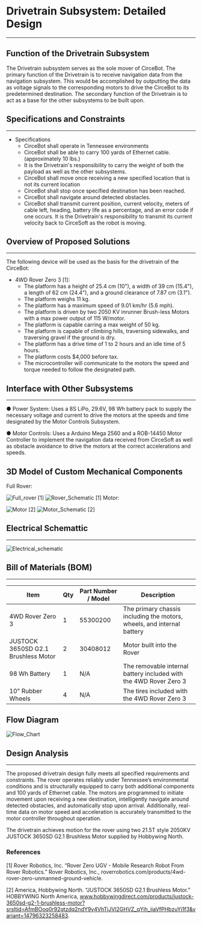 #  Drivetrain Subsystem: Detailed Design

---

## Function of the Drivetrain Subsystem

  The Drivetrain subsystem serves as the sole mover of CirceBot. The primary function of the Drivetrain is to receive navigation data from the navigation subsystem. This would be accomplished by outputting the data as voltage signals to the corresponding motors to drive the CirceBot to its predetermined destination. The secondary function of the Drivetrain is to act as a base for the other subsystems to be built upon.

## Specifications and Constraints

---
- Specifications
  - CirceBot shall operate in Tennessee environments
  - CirceBot shall be able to carry 100 yards of Ethernet cable. (approximately 10 lbs.)
  - It is the Drivetrain's responsibility to carry the weight of both the payload as well as the other subsystems.
  - CirceBot shall move once receiving a new specified location that is not its current location
  - CirceBot shall stop once specified destination has been reached.
  - CirceBot shall navigate around detected obstacles.
  - CirceBot shall transmit current position, current velocity, meters of cable left, heading, battery life as a percentage, and an error code if one occurs. It is the Drivetrain's responsibility to transmit its current velocity back to CirceSoft as the robot is moving.
## Overview of Proposed Solutions

---
The following device will be used as the basis for the drivetrain of the CirceBot:
- 4WD Rover Zero 3 [1]:
  - The platform has a height of 25.4 cm (10"), a width of 39 cm (15.4"), a length of 62 cm (24.4"), and a ground clearance of 7.87 cm (3.1").
  - The platform weighs 11 kg.
  - The platform has a maximum speed of 9.01 km/hr (5.6 mph).
  - The platform is driven by two 2050 KV inrunner Brush-less Motors with a max power output of 115 W/motor.
  - The platform is capable carring a max weight of 50 kg.
  - The platform is capable of climbing hills, traversing sidewalks, and traversing gravel if the ground is dry.
  - The platform has a drive time of 1 to 2 hours and an idle time of 5 hours.
  - The platform costs $4,000 before tax.
  - The microcontroller will communicate to the motors the speed and torque needed to follow the designated path.
## Interface with Other Subsystems

---
● Power System: Uses a 8S LiPo, 29.6V, 98 Wh battery pack to supply the necessary voltage and current to drive the motors at the speeds and time designated by the Motor Controls Subsystem.

● Motor Controls: Uses a Arduino Mega 2560 and a ROB-14450 Motor Controller to implement the navigation data received from CirceSoft as well as obstacle avoidance to drive the motors at the correct accelerations and speeds.

## 3D Model of Custom Mechanical Components

Full Rover:

![Full_rover](https://github.com/TnTech-ECE/S25_Team1_MyCapstoneProject/blob/DD-Drivetrain/Detail%20Design/Drivetrain/Screenshot%202025-04-21%20172619.png) [1]
![Rover_Schematic](https://github.com/TnTech-ECE/S25_Team1_MyCapstoneProject/blob/DD-Drivetrain/Detail%20Design/Drivetrain/Screenshot%202025-04-21%20172200.png) [1]
Motor:

![Motor](https://github.com/TnTech-ECE/S25_Team1_MyCapstoneProject/blob/DD-Drivetrain/Detail%20Design/Drivetrain/Screenshot%202025-04-25%20001221.png) [2]
![Motor_Schematic](https://github.com/TnTech-ECE/S25_Team1_MyCapstoneProject/blob/DD-Drivetrain/Detail%20Design/Drivetrain/Screenshot%202025-04-25%20001136.png) [2]

## Electrical Schemattic

---
![Electrical_schematic](https://github.com/TnTech-ECE/S25_Team1_MyCapstoneProject/blob/DD-Drivetrain/Detail%20Design/Drivetrain/Untitled.png)

## Bill of Materials (BOM)

---

| Item                      | Qty | Part Number / Model       | Description                         |
|---------------------------|-----|---------------------------|-------------------------------------|
| 4WD Rover Zero 3    | 1   | 55300200 | The primary chassis including the motors, wheels, and internal battery |
| JUSTOCK 3650SD G2.1 Brushless Motor | 2 | 30408012 | Motor built into the Rover |
| 98 Wh Battery      | 1   | N/A |  The removable internal battery included with the 4WD Rover Zero 3  |
| 10" Rubber Wheels | 4 | N/A | The tires included with the 4WD Rover Zero 3 |

## Flow Diagram

![Flow_Chart](https://github.com/TnTech-ECE/S25_Team1_MyCapstoneProject/blob/DD-Drivetrain/Detail%20Design/Drivetrain/FlOW.png)

## Design Analysis

---

The proposed drivetrain design fully meets all specified requirements and constraints. The rover operates reliably under Tennessee’s environmental conditions and is structurally equipped to carry both additional components and 100 yards of Ethernet cable. The motors are programmed to initiate movement upon receiving a new destination, intelligently navigate around detected obstacles, and automatically stop upon arrival. Additionally, real-time data on motor speed and acceleration is accurately transmitted to the motor controller throughout operation.

The drivetrain achieves motion for the rover using two 21.5T style 2050KV JUSTOCK 3650SD G2.1 Brushless Motor supplied by Hobbywing North.

### References

[1] Rover Robotics, Inc. “Rover Zero UGV - Mobile Research Robot From Rover Robotics.” Rover Robotics, Inc., roverrobotics.com/products/4wd-rover-zero-unmanned-ground-vehicle.

[2] America, Hobbywing North. “JUSTOCK 3650SD G2.1 Brushless Motor.” HOBBYWING North America, www.hobbywingdirect.com/products/justock-3650sd-g2-1-brushless-motor?srsltid=AfmBOoq0r92gtzdq2ndY9y4VhTjJVl2GHVZ_qYih_iiaVfPHbzuYj1f3&variant=14796323258483.

